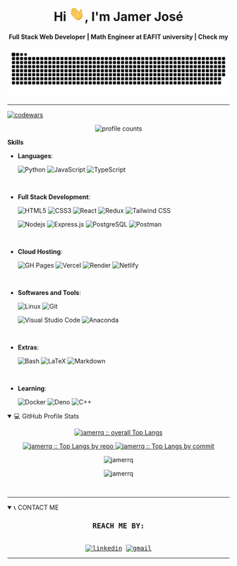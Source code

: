 #

<div align="center">
<h1 align="center">Hi <img width="35" src="imgs/waving.gif">, I'm Jamer José</h1>
<h4 align="center">Full Stack Web Developer | Math Engineer at EAFIT university | Check my <a href="">
</div>

<div align="center">
    <a href="https://1999azzar.github.io/1999AZZAR/">
    <img src="imgs/grid-snake.svg"
        alt="snake" /></a>
</div>

-----

[![codewars](https://www.codewars.com/users/jamerrq/badges/large)](https://www.codewars.com/users/jamerrq)
<p align="center">
    <img src="https://visitcount.itsvg.in/api?id=jamerrq&label=Profile%20Views&color=0&pretty=false" alt="profile counts">
    </img>
</p>

<b> Skills</b>
<br>

<p align="center">

- **Languages**:

    <!-- ![C](https://img.shields.io/badge/C%20-%232370ED.svg?style=for-the-badge&logo=c&logoColor=white)
    ![C++](https://img.shields.io/badge/C++%20-%2300599C.svg?style=for-the-badge&logo=c%2B%2B&logoColor=white) -->
    ![Python](https://img.shields.io/badge/Python%20-%2314354C.svg?style=for-the-badge&logo=python&logoColor=white)
    ![JavaScript](https://img.shields.io/badge/JavaScript%20-%23F7DF1E.svg?style=for-the-badge&logo=javascript&logoColor=black)
    ![TypeScript](https://img.shields.io/badge/TypeScript%20-%23007ACC.svg?style=for-the-badge&logo=typescript&logoColor=white)
    <!-- ![C++](https://img.shields.io/badge/C++%20-%2300599C.svg?style=for-the-badge&logo=c%2B%2B&logoColor=white) -->

<br>

- **Full Stack Development**:

   ![HTML5](https://img.shields.io/badge/HTML5%20-%23E34F26.svg?style=for-the-badge&logo=html5&logoColor=white)
   ![CSS3](https://img.shields.io/badge/CSS%20-%231572B6.svg?style=for-the-badge&logo=css3&logoColor=white)
   ![React](https://img.shields.io/badge/React%20-%2320232a.svg?style=for-the-badge&logo=react&logoColor=%2361DAFB)
   ![Redux](https://img.shields.io/badge/Redux%20-%23593d88.svg?style=for-the-badge&logo=redux&logoColor=white)
   ![Tailwind CSS](https://img.shields.io/badge/Tailwind-%2338B2AC.svg?style=for-the-badge&logo=tailwind-css&logoColor=white)
   <!-- ![Bootstrap](https://img.shields.io/badge/Bootstrap%20-%23563D7C.svg?style=for-the-badge&logo=bootstrap&logoColor=white) -->
   ![Nodejs](https://img.shields.io/badge/Node.js%20-%2343853D.svg?style=for-the-badge&logo=node.js&logoColor=white)
    ![Express.js](https://img.shields.io/badge/Express.js%20-%23404d59.svg?style=for-the-badge&logo=express&logoColor=white)
   ![PostgreSQL](https://img.shields.io/badge/PostgreSQL%20-%234169E1.svg?style=for-the-badge&logo=postgresql&logoColor=white)
    ![Postman](https://img.shields.io/badge/Postman-FF6C37?style=for-the-badge&logo=postman&logoColor=white)

<br>

- **Cloud Hosting**:

    ![GH Pages](https://img.shields.io/badge/GH%20Pages-%23327FC7.svg?style=for-the-badge&logo=github&logoColor=white)
    ![Vercel](https://img.shields.io/badge/Vercel-%23000000.svg?style=for-the-badge&logo=vercel&logoColor=white)
    ![Render](https://img.shields.io/badge/Render-FF6C37?style=for-the-badge&logo=render&logoColor=white)
    ![Netlify](https://img.shields.io/badge/Netlify-%23000000.svg?style=for-the-badge&logo=netlify&logoColor=white)

<br>

- **Softwares and Tools**:

    ![Linux](https://img.shields.io/badge/Linux-FCC624?style=for-the-badge&logo=linux&logoColor=black)
    ![Git](https://img.shields.io/badge/git-%23F05033.svg?style=for-the-badge&logo=git&logoColor=white)

    ![Visual Studio Code](https://img.shields.io/badge/vscode-0078d7.svg?style=for-the-badge&logo=visual-studio-code&logoColor=white)
    ![Anaconda](https://img.shields.io/badge/Anaconda-342B029.svg?style=for-the-badge&logo=anaconda&logoColor=white)

<br>

- **Extras**:

    ![Bash](https://img.shields.io/badge/Bash-121011?style=for-the-badge&logo=gnu-bash&logoColor=white)
    ![LaTeX](https://img.shields.io/badge/LaTeX-%23008080.svg?style=for-the-badge&logo=latex&logoColor=white)
    ![Markdown](https://img.shields.io/badge/markdown-%23000000.svg?style=for-the-badge&logo=markdown&logoColor=white)

<br>

- **Learning**:

    ![Docker](https://img.shields.io/badge/Docker-2CA5E0?style=for-the-badge&logo=docker&logoColor=white)
    ![Deno](https://img.shields.io/badge/Deno-000000?style=for-the-badge&logo=deno&logoColor=white)
    ![C++](https://img.shields.io/badge/C++%20-%2300599C.svg?style=for-the-badge&logo=c%2B%2B&logoColor=white)

</p>

<details open>
    <summary>💻 GitHub Profile Stats</summary>
    <div>
        <p align="center">
            <a href="https://github.com/jamerrq/">
            <img src="https://github-readme-stats-sigma-five.vercel.app/api/top-langs/?username=jamerrq&langs_count=6&theme=gruvbox&layout=compact&hide_border=true"
            alt="jamerrq :: overall Top Langs " />
            </a>
        </p>
        <p align="center">
          <a href="https://github.com/jamerrq/">
          <img width="45%" src="https://github-profile-summary-cards.vercel.app/api/cards/repos-per-language?username=jamerrq&theme=gruvbox&layout=compact&hide_border=true"
          alt="jamerrq :: Top Langs by repo" />
          <img width="45%" src="https://github-profile-summary-cards.vercel.app/api/cards/most-commit-language?username=jamerrq&theme=gruvbox&layout=compact&hide_border=true"
          alt="jamerrq :: Top Langs by commit" />
          </a>
        </p>
        <p align="center"><img  src="https://github-readme-streak-stats.herokuapp.com/?user=jamerrq&theme=tokyonight" alt="jamerrq" /></p>
        <p align="center"><img src="https://github-readme-stats-sigma-five.vercel.app/api?username=jamerrq&show_icons=true&theme=tokyonight"
        alt="jamerrq"></p>
    </div>

</details>
<br>

-----

<details open>
    <summary>📞 CONTACT ME</summary>
<div>
    <samp>
        <h3 align="center">REACH ME BY:</h2>
        <p align="center">
        <br/>
        <a href="https://www.linkedin.com/in/jamerrq/" target="blank"><img align="center"
        src="https://img.shields.io/badge/linkedin-%231DA1F2.svg?style=for-the-badge&logo=linkedin&logoColor=white"
        alt="linkedin" height="30"/></a>
        <a href="mailto:jamerrq@gmail.com" target="blank"><img align="center"
        src="https://img.shields.io/badge/gmail-EA4335.svg?style=for-the-badge&logo=gmail&logoColor=white"
        alt="gmail" height="30"/></a>
        </p>
    </samp>
</div>
</details>

-----

